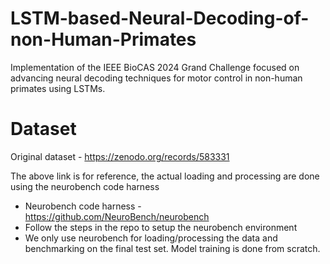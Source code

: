 # LSTM-based-Neural-Decoding-of-non-Human-Primates
Implementation of the IEEE BioCAS 2024 Grand Challenge focused on advancing neural decoding techniques for motor control in non-human primates using LSTMs.

# Dataset
Original dataset - https://zenodo.org/records/583331

The above link is for reference, the actual loading and processing are done using the neurobench code harness
- Neurobench code harness - https://github.com/NeuroBench/neurobench
- Follow the steps in the repo to setup the neurobench environment
- We only use neurobench for loading/processing the data and benchmarking on the final test set. Model training is done from scratch.
